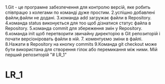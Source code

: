 1.Git - це програмне забезпечення для контролю версій, яке робить співпрацю з колегами по команді дуже простим. 
2.успішно добавлені файли,файли не додані.
3.команда add загружає файли в Repository.
4.команда status виконується для тоо щоб дізнатися статус файла в Repository.
5.команда commit для збереження змін у Repository.
6.команда init щоб перетворити звичайну директорію в Git репозиторій і почати версіоніровать файли в ній.
7. коментуємо зміни в файлі.
8.Нажати в Repository на кнопку commits
9.Команда git checkout може бути використана для створення гілок або перемикання між ними.
Мій перший репозиторій
"# LR_1" 
# LR_1
